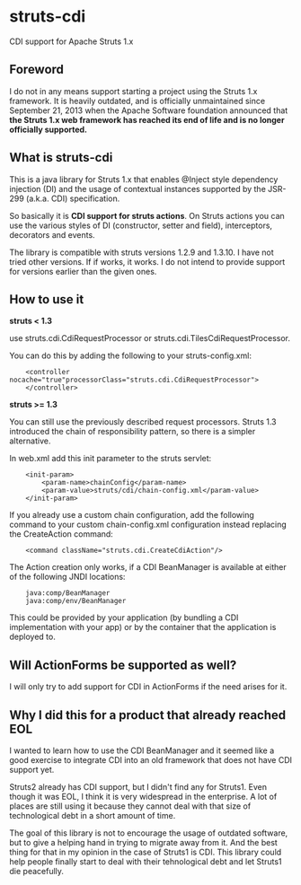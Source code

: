 struts-cdi
==========
CDI support for Apache Struts 1.x


Foreword
--------
I do not in any means support starting a project using the Struts 1.x framework. It is heavily 
outdated, and is officially unmaintained since September 21, 2013 when the Apache Software 
foundation announced that 
**the Struts 1.x web framework has reached its end of life and is no longer officially supported.**


What is struts-cdi
-------------
This is a java library for Struts 1.x that enables @Inject style dependency injection (DI) and the 
usage of contextual instances supported by the JSR-299 (a.k.a. CDI) specification.

So basically it is **CDI support for struts actions**. On Struts actions you can use the various 
styles of DI (constructor, setter and field), interceptors, decorators and events.

The library is compatible with struts versions 1.2.9 and 1.3.10. 
I have not tried other versions. If if works, it works.
I do not intend to provide support for versions earlier than the given ones.


How to use it
----------------
**struts < 1.3**

use struts.cdi.CdiRequestProcessor or struts.cdi.TilesCdiRequestProcessor.

You can do this by adding the following to your struts-config.xml:

        <controller nocache="true"processorClass="struts.cdi.CdiRequestProcessor">
        </controller>
        
**struts >= 1.3**

You can still use the previously described request processors. Struts 1.3 introduced the
chain of responsibility pattern, so there is a simpler alternative.

In web.xml add this init parameter to the struts servlet:

        <init-param>
            <param-name>chainConfig</param-name>
            <param-value>struts/cdi/chain-config.xml</param-value>
        </init-param>
        
If you already use a custom chain configuration, add the following command to your custom 
chain-config.xml configuration instead replacing the CreateAction command:
        
        <command className="struts.cdi.CreateCdiAction"/>

The Action creation only works, if a CDI BeanManager is available at either of the following 
JNDI locations:

        java:comp/BeanManager 
        java:comp/env/BeanManager
         
This could be provided by your application (by bundling a CDI implementation with your app) 
or by the container that the application is deployed to.

Will ActionForms be supported as well?
--------------------------------------
I will only try to add support for CDI in ActionForms if the need arises for it.


Why I did this for a product that already reached EOL
-------------------------------------------------------------------------------------
I wanted to learn how to use the CDI BeanManager and it seemed like a good 
exercise to integrate CDI into an old framework that does not have CDI support yet. 

Struts2 already has CDI support, but I didn't find any for Struts1. 
Even though it was EOL, I think it is very widespread in the enterprise. A lot of places are still 
using it because they cannot deal with that size of technological debt in a short amount of time.

The goal of this library is not to encourage the usage of outdated software, but to give a helping
hand in trying to migrate away from it. And the best thing for that in my opinion in the case of
Struts1 is CDI. This library could help people finally start to deal with their tehnological debt 
and let Struts1 die peacefully.